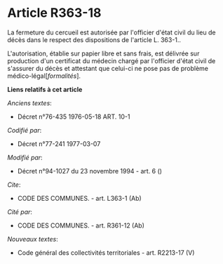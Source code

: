 # Article R363-18

La fermeture du cercueil est autorisée par l'officier d'état civil du lieu de décès dans le respect des dispositions de
l'article L. 363-1..

L'autorisation, établie sur papier libre et sans frais, est délivrée sur production d'un certificat du médecin chargé par
l'officier d'état civil de s'assurer du décès et attestant que celui-ci ne pose pas de problème médico-légal[*formalités*].

**Liens relatifs à cet article**

_Anciens textes_:

  - Décret n°76-435 1976-05-18 ART. 10-1

_Codifié par_:

  - Décret n°77-241 1977-03-07

_Modifié par_:

  - Décret n°94-1027 du 23 novembre 1994 - art. 6 ()

_Cite_:

  - CODE DES COMMUNES. - art. L363-1 (Ab)

_Cité par_:

  - CODE DES COMMUNES. - art. R361-12 (Ab)

_Nouveaux textes_:

  - Code général des collectivités territoriales - art. R2213-17 (V)
